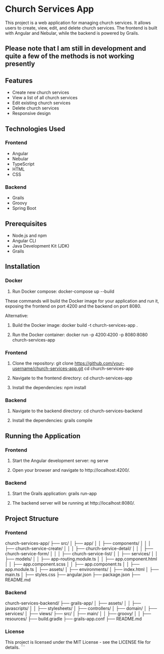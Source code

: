 # Church Services App

This project is a web application for managing church services. It allows users to create, view, edit, and delete church services. The frontend is built with Angular and Nebular, while the backend is powered by Grails.

## Please note that I am still in development and quite a few of the methods is not working presently

## Features

- Create new church services
- View a list of all church services
- Edit existing church services
- Delete church services
- Responsive design

## Technologies Used

### Frontend

- Angular
- Nebular
- TypeScript
- HTML
- CSS

### Backend

- Grails
- Groovy
- Spring Boot

## Prerequisites

- Node.js and npm
- Angular CLI
- Java Development Kit (JDK)
- Grails

## Installation

### Docker

1. Run Docker compose:
docker-compose up --build

These commands will build the Docker image for your application and run it, exposing the frontend on port 4200 and the backend on port 8080.

Alternative:

1. Build the Docker image:
docker build -t church-services-app .

2. Run the Docker container:
docker run -p 4200:4200 -p 8080:8080 church-services-app

### Frontend

1. Clone the repository:
git clone https://github.com/your-username/church-services-app.git
cd church-services-app

2. Navigate to the frontend directory:
cd church-services-app

3. Install the dependencies:
npm install

### Backend

1. Navigate to the backend directory:
cd church-services-backend

2. Install the dependencies:
grails compile

## Running the Application

### Frontend

1. Start the Angular development server:
ng serve

2. Open your browser and navigate to http://localhost:4200/.

### Backend

1. Start the Grails application:
grails run-app

2. The backend server will be running at http://localhost:8080/.

## Project Structure

### Frontend

church-services-app/
├── src/
│   ├── app/
│   │   ├── components/
│   │   │   ├── church-service-create/
│   │   │   ├── church-service-detail/
│   │   │   ├── church-service-form/
│   │   │   ├── church-service-list/
│   │   ├── services/
│   │   ├── models/
│   │   ├── app-routing.module.ts
│   │   ├── app.component.html
│   │   ├── app.component.scss
│   │   ├── app.component.ts
│   │   ├── app.module.ts
│   ├── assets/
│   ├── environments/
│   ├── index.html
│   ├── main.ts
│   ├── styles.css
├── angular.json
├── package.json
├── README.md

### Backend

church-services-backend/
├── grails-app/
│   ├── assets/
│   │   ├── javascripts/
│   │   ├── stylesheets/
│   ├── controllers/
│   ├── domain/
│   ├── services/
│   ├── views/
├── src/
│   ├── main/
│   │   ├── groovy/
│   │   ├── resources/
├── build.gradle
├── grails-app.conf
├── README.md

### License

This project is licensed under the MIT License - see the LICENSE file for details. ```
